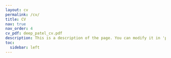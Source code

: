 ```yaml
---
layout: cv
permalink: /cv/
title: CV
nav: true
nav_order: 4
cv_pdf: deep_patel_cv.pdf
description: This is a description of the page. You can modify it in 'pages/_cv.md'. You can also change or remove the top pdf download button.
toc:
  sidebar: left
---
```

